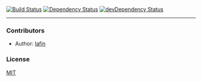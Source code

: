 [![Build Status](https://travis-ci.org/lafin/talks-on-map.svg?branch=master)](https://travis-ci.org/lafin/talks-on-map) [![Dependency Status](https://david-dm.org/lafin/talks-on-map.svg)](https://david-dm.org/lafin/talks-on-map) [![devDependency Status](https://david-dm.org/lafin/talks-on-map/dev-status.svg)](https://david-dm.org/lafin/talks-on-map#info=devDependencies)
___

### Contributors

 * Author: [lafin](https://github.com/lafin)

### License

  [MIT](LICENSE)